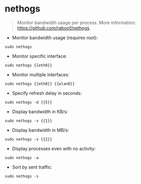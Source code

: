 # nethogs

> Monitor bandwidth usage per process.
> More information: <https://github.com/raboof/nethogs>.

- Monitor bandwidth usage (requires root):

`sudo nethogs`

- Monitor specific interface:

`sudo nethogs {{eth0}}`

- Monitor multiple interfaces:

`sudo nethogs {{eth0}} {{wlan0}}`

- Specify refresh delay in seconds:

`sudo nethogs -d {{5}}`

- Display bandwidth in KB/s:

`sudo nethogs -v {{1}}`

- Display bandwidth in MB/s:

`sudo nethogs -v {{2}}`

- Display processes even with no activity:

`sudo nethogs -a`

- Sort by sent traffic:

`sudo nethogs -s`